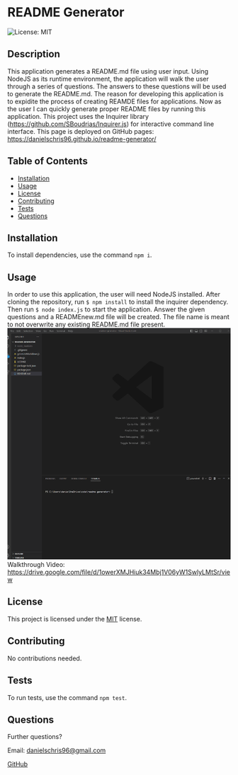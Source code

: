 # README Generator
  ![License: MIT](https://img.shields.io/badge/License-MIT-yellow.svg)

  ## Description
  This application generates a README.md file using user input. Using NodeJS as its runtime environment, the application will walk the user through a series of questions. The answers to these questions will be used to generate the README.md. The reason for developing this application is to expidite the process of creating REAMDE files for applications. Now as the user I can quickly generate proper README files by running this application. This project uses the Inquirer library (https://github.com/SBoudrias/Inquirer.js) for interactive command line interface.  This page is deployed on GitHub pages:  https://danielschris96.github.io/readme-generator/

  ## Table of Contents
  * [Installation](#installation)
  * [Usage](#usage)
  * [License](#license)
  * [Contributing](#contributing)
  * [Tests](#tests)
  * [Questions](#questions)

  ## Installation
  To install dependencies, use the command `npm i`.
  
  ## Usage
  In order to use this application, the user will need NodeJS installed. After cloning the repository, run  `$ npm install` to install the inquirer dependency. Then run `$ node index.js` to start the application. Answer the given questions and a READMEnew.md file will be created. The file name is meant to not overwrite any existing README.md file present. ![gif of application](./application-gif.gif) Walkthrough Video: https://drive.google.com/file/d/1owerXMJHiuk34Mbj1V06yW1SwlyLMtSr/view

  
## License

This project is licensed under the [MIT](https://opensource.org/licenses/MIT) license.


  ## Contributing
  No contributions needed.

  ## Tests
  To run tests, use the command `npm test`.

  ## Questions
  Further questions?

  Email: danielschris96@gmail.com

  [GitHub](https://github.com/danielschris96)
